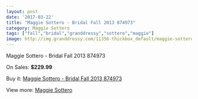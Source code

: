```yaml
---
layout: post
date: '2017-03-22'
title: "Maggie Sottero - Bridal Fall 2013 874973"
category: Maggie Sottero
tags: ["fall","bridal","granddressy","sottero","maggie"]
image: http://img.granddressy.com/11356-thickbox_default/maggie-sottero-bridal-fall-2013-874973.jpg
---
```

Maggie Sottero - Bridal Fall 2013 874973

On Sales: **$229.99**
<a href="https://www.granddressy.com/en/maggie-sottero/10451-maggie-sottero-bridal-fall-2013-874973.html"><amp-img layout="responsive" width="600" height="600" src="//img.granddressy.com/11356-thickbox_default/maggie-sottero-bridal-fall-2013-874973.jpg" alt="Maggie Sottero - Bridal Fall 2013 874973 0" /></a>

Buy it: [Maggie Sottero - Bridal Fall 2013 874973](https://www.granddressy.com/en/maggie-sottero/10451-maggie-sottero-bridal-fall-2013-874973.html "Maggie Sottero - Bridal Fall 2013 874973")

View more: [Maggie Sottero](https://www.granddressy.com/en/13-maggie-sottero "Maggie Sottero")